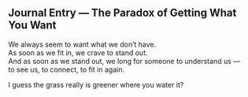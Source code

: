 ## Journal Entry — The Paradox of Getting What You Want

We always seem to want what we don’t have.  
As soon as we fit in, we crave to stand out.  
And as soon as we stand out, we long for someone to understand us —  
to see us, to connect, to fit in again.

I guess the grass really is greener where you water it?
